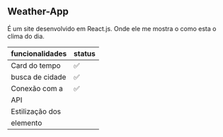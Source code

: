 ## Weather-App

É um site desenvolvido em React.js. Onde ele me mostra 
o como esta o clima do dia.

| funcionalidades | status              |
|-----------------| -------             |
|  Card do tempo  | :white_check_mark:  |
|  busca de cidade| :white_check_mark:  |
|  Conexão com a  | :white_check_mark:  |
|  API            |                     |
|  Estilização dos|                     |
|  elemento       |                     |

